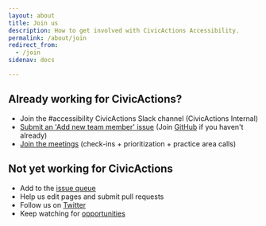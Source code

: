 ```yaml
---
layout: about
title: Join us
description: How to get involved with CivicActions Accessibility.
permalink: /about/join
redirect_from:
  - /join
sidenav: docs

---
```


## Already working for CivicActions?
* Join the #accessibility CivicActions Slack channel (CivicActions Internal)
* [Submit an 'Add new team member' issue](https://github.com/CivicActions/accessibility/issues/new/choose) (Join [GitHub](https://github.com) if you haven't already)
* [Join the meetings](/calendar) (check-ins + prioritization + practice area calls)

## Not yet working for CivicActions
* Add to the [issue queue](https://github.com/CivicActions/accessibility/issues)
* Help us edit pages and submit pull requests
* Follow us on [Twitter](https://twitter.com/CivicActions)
* Keep watching for [opportunities](https://civicactions.com/careers)
